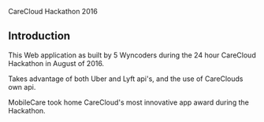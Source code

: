 CareCloud Hackathon 2016




## Introduction

This Web application as built by 5 Wyncoders during the 24 hour CareCloud Hackathon in August of 2016.  

Takes advantage of both Uber and Lyft api's, and the use of CareClouds own api.

MobileCare took home CareCloud's most innovative app award during the Hackathon.

